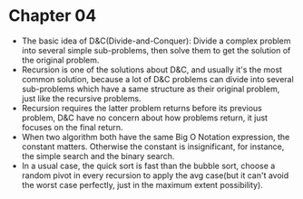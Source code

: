 # Chapter 04

- The basic idea of D&C(Divide-and-Conquer): Divide a complex problem into several simple sub-problems, then solve them to get the solution of the original problem.
- Recursion is one of the solutions about D&C, and usually it's the most common solution, because a lot of D&C problems can divide into several sub-problems which have a same structure as their original problem, just like the recursive problems.
- Recursion requires the latter problem returns before its previous problem, D&C have no concern about how problems return, it just focuses on the final return.
- When two algorithm both have the same Big O Notation expression, the constant matters. Otherwise the constant is insignificant, for instance, the simple search and the binary search.
- In a usual case, the quick sort is fast than the bubble sort, choose a random pivot in every recursion to apply the avg case(but it can't avoid the worst case perfectly, just in the maximum extent possibility).